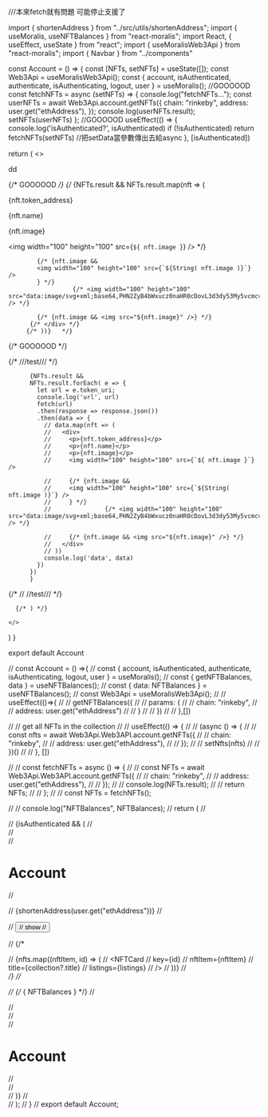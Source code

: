 ///本來fetch就有問題 可能停止支援了


import { shortenAddress } from "../src/utils/shortenAddress";
import { useMoralis, useNFTBalances } from "react-moralis";
import React, { useEffect, useState } from "react";
import { useMoralisWeb3Api } from "react-moralis";
import { Navbar } from "../components"



const Account = () => {
  const [NFTs, setNFTs] = useState([]);
  const Web3Api = useMoralisWeb3Api();
  const { account, isAuthenticated, authenticate, isAuthenticating, logout, user } = useMoralis();
//GOOOOOD
  const fetchNFTs = async (setNFTs) => {
    console.log("fetchNFTs...");
    const userNFTs = await Web3Api.account.getNFTs({
      chain: "rinkeby",
      address: user.get("ethAddress"),
    });
    console.log(userNFTs.result);
    setNFTs(userNFTs)
  };
//GOOOOOD
  useEffect(() => {
    console.log('isAuthenticated?', isAuthenticated)
    if (!isAuthenticated) return
    fetchNFTs(setNFTs) //把setData當參數傳出去給async
  }, [isAuthenticated])

  return (
    <>
      <Navbar />
      <div className="bg-slate-500 pt-16 pb-40">
        <p>dd</p>
      </div>
{/* GOOOOOD */}
       {/* {NFTs.result && NFTs.result.map(nft => (
          <div>
            <p>{nft.token_address}</p>
            <p>{nft.name}</p>
            <p>{nft.image}</p>
            <img width="100" height="100" src={`${ nft.image }`} /> */}

            {/* {nft.image && 
            <img width="100" height="100" src={`${String( nft.image )}`} />
            } */}
                      {/* <img width="100" height="100" src="data:image/svg+xml;base64,PHN2ZyB4bWxucz0naHR0cDovL3d3dy53My5vcmcvMjAwMC9zdmcnIHByZXNlcnZlQXNwZWN0UmF0aW89J3hNaW5ZTWluIG1lZXQnIHZpZXdCb3g9JzAgMCAzNTAgMzUwJz48c3R5bGU+LmJhc2UgeyBmaWxsOiB3aGl0ZTsgZm9udC1mYW1pbHk6IHNlcmlmOyBmb250LXNpemU6IDI0cHg7IH08L3N0eWxlPjxyZWN0IHdpZHRoPScxMDAlJyBoZWlnaHQ9JzEwMCUnIGZpbGw9J2dyZWVuJy8+PHRleHQgeD0nNTAlJyB5PSc1MCUnIGNsYXNzPSdiYXNlJyBkb21pbmFudC1iYXNlbGluZT0nbWlkZGxlJyB0ZXh0LWFuY2hvcj0nbWlkZGxlJz5zd2FyZHllbGxvd0NoaW5hPC90ZXh0Pjwvc3ZnPg==" /> */}

            {/* {nft.image && <img src="${nft.image}" />} */}
          {/* </div> */}
         {/* ))}   */}
{/* GOOOOOD */}    

{/* ///test/// */}

          {NFTs.result && 
          NFTs.result.forEach( e => {
            let url = e.token_uri;
            console.log('url', url)
            fetch(url)
            .then(response => response.json())
            .then(data => {
              // data.map(nft => (
              //   <div>
              //     <p>{nft.token_address}</p>
              //     <p>{nft.name}</p>
              //     <p>{nft.image}</p>
              //     <img width="100" height="100" src={`${ nft.image }`} />

              //     {/* {nft.image && 
              //     <img width="100" height="100" src={`${String( nft.image )}`} />
              //     } */}
              //               {/* <img width="100" height="100" src="data:image/svg+xml;base64,PHN2ZyB4bWxucz0naHR0cDovL3d3dy53My5vcmcvMjAwMC9zdmcnIHByZXNlcnZlQXNwZWN0UmF0aW89J3hNaW5ZTWluIG1lZXQnIHZpZXdCb3g9JzAgMCAzNTAgMzUwJz48c3R5bGU+LmJhc2UgeyBmaWxsOiB3aGl0ZTsgZm9udC1mYW1pbHk6IHNlcmlmOyBmb250LXNpemU6IDI0cHg7IH08L3N0eWxlPjxyZWN0IHdpZHRoPScxMDAlJyBoZWlnaHQ9JzEwMCUnIGZpbGw9J2dyZWVuJy8+PHRleHQgeD0nNTAlJyB5PSc1MCUnIGNsYXNzPSdiYXNlJyBkb21pbmFudC1iYXNlbGluZT0nbWlkZGxlJyB0ZXh0LWFuY2hvcj0nbWlkZGxlJz5zd2FyZHllbGxvd0NoaW5hPC90ZXh0Pjwvc3ZnPg==" /> */}

              //     {/* {nft.image && <img src="${nft.image}" />} */}
              //   </div>
              // ))
              console.log('data', data)
            })
          })
          }
{/* // //test/// */}



        
      {/* ) */}
      
    </>
  )
}

export default Account

// const Account =  () =>{
//   const { account, isAuthenticated, authenticate, isAuthenticating, logout, user } = useMoralis();
//   const {  getNFTBalances, data } = useNFTBalances();
//   const { data: NFTBalances } = useNFTBalances();
//   const Web3Api = useMoralisWeb3Api();
//   // useEffect(()=>{
//   //   getNFTBalances({
//   //     params: {
//   //       chain: "rinkeby",
//   //       address: user.get("ethAddress")
//   //     }
//   //   })
//   // },[])

//   // get all NFTs in the collection
//   // useEffect(() => {
//   //   (async () => {
//   //     const nfts = await Web3Api.Web3API.account.getNFTs({
//   //       chain: "rinkeby",
//   //       address: user.get("ethAddress"),
//   //     });
//   //     setNfts(nfts)
//   //   })()
//   // }, [])


// //   const fetchNFTs = async () => {
// //     const NFTs = await Web3Api.Web3API.account.getNFTs({
// //       chain: "rinkeby",
// //       address: user.get("ethAddress"),
// //     });
// //     console.log(NFTs.result);
// //     return NFTs;
// //   };
//   // const NFTs = fetchNFTs();

//   // console.log("NFTBalances", NFTBalances);
//   return (
//     <div>
//       {isAuthenticated && (
//         <div>
//           <div className=" mx-auto bg-[#ad3a3a] mt-0 md:mt-0 h-screen px-4 py-40">
//             <h1>Account</h1>
//             <p className="bg-white px-4">
//               {shortenAddress(user.get("ethAddress"))}
//             </p>
//             <button onClick={fetchNFTs} className="bg-[#2952e3] text-sm py-2 px-4 mx-4 rounded-full cursor-pointer hover:bg-[#2546bd] shadow text-white">
//               show
//             </button>

//             {/* <div className="flex flex-wrap ">
//               {nfts.map((nftItem, id) => (
//                 <NFTCard
//                   key={id}
//                   nftItem={nftItem}
//                   title={collection?.title}
//                   listings={listings}
//                 />
//               ))}
//             </div> */}
//             <p>
//               {/* { NFTBalances } */}
//             </p>
//           </div>
//           <div className=" mx-auto bg-[#ad3a3a] mt-0 md:mt-0 h-screen py-20">
//             <h1>Account</h1>
//           </div>
//         </div>
//       )} 
//     </div>
//   );
// }
// export default Account;

